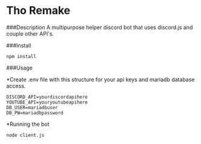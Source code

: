 # Tho Remake

###Description
A multipurpose helper discord bot that uses discord.js and couple other API's.

###Install

```
npm install
```

###Usage


*Create .env file with this structure for your api keys and mariadb database access.

```
DISCORD_API=yourdiscordapihere
YOUTUBE_API=youryoutubeapihere
DB_USER=mariadbuser
DB_PW=mariadbpassword
```

*Running the bot

```
node client.js
```

